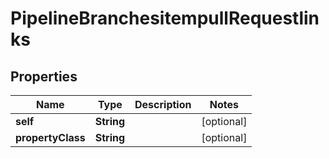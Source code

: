 

# PipelineBranchesitempullRequestlinks


## Properties

Name | Type | Description | Notes
------------ | ------------- | ------------- | -------------
**self** | **String** |  |  [optional]
**propertyClass** | **String** |  |  [optional]



